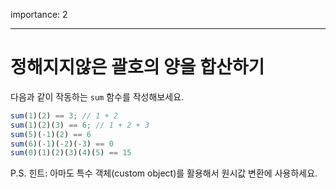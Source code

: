 importance: 2

---

# 정해지지않은 괄호의 양을 합산하기

다음과 같이 작동하는 `sum` 함수를 작성해보세요.

```js
sum(1)(2) == 3; // 1 + 2
sum(1)(2)(3) == 6; // 1 + 2 + 3
sum(5)(-1)(2) == 6
sum(6)(-1)(-2)(-3) == 0
sum(0)(1)(2)(3)(4)(5) == 15
```

P.S. 힌트: 아마도 특수 객체(custom object)를 활용해서 원시값 변환에 사용하세요.